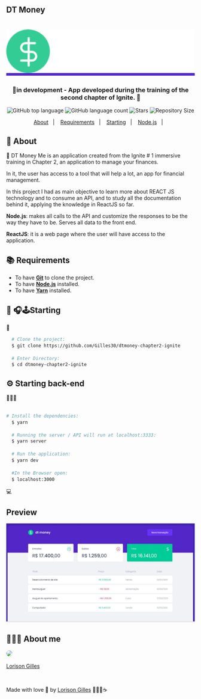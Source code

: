 ## DT Money

<h1 align="center">
  <p align="center" style="background: #5429cc">
    <img alt="DTMoney" src="./public/logo.svg" width="1000px" />
  </p>

  <h3 align="center">
   🚧in development -  App developed during the training of the second chapter of Ignite. 🚧
  </h3>
  <p align="center">
     <img alt="GitHub top language" src="https://img.shields.io/github/languages/top/Gilles30/dtmoney-chapter2-ignite?color=1db954">
      <img alt="GitHub language count" src="https://img.shields.io/github/languages/count/Gilles30/dtmoney-chapter2-ignite?color=1db954">
      <img alt="Stars" src="https://img.shields.io/github/stars/Gilles30/dtmoney-chapter2-ignite?color=1db954">
      <img alt="Repository Size" src="https://img.shields.io/github/repo-size/Gilles30/dtmoney-chapter2-ignite?color=1db954">
  </p>
</h1>

<p align="center">
  <a href="#page_with_curl-sobre">About</a>&nbsp;&nbsp;&nbsp;|&nbsp;&nbsp;&nbsp;
  <a href="#books-requisitos">Requirements</a>&nbsp;&nbsp;&nbsp;|&nbsp;&nbsp;&nbsp;
  <a href="#rocket-começando">Starting</a>&nbsp;&nbsp;&nbsp;|&nbsp;&nbsp;&nbsp;
  <a href="#gear-iniciando-back-end">Node.js</a>&nbsp;&nbsp;&nbsp;|&nbsp;&nbsp;&nbsp;
</p>

## :page_with_curl: About

🚧 DT Money Me is an application created from the Ignite # 1 immersive training in Chapter 2, an application to manage your finances.

In it, the user has access to a tool that will help a lot, an app for financial management.

In this project I had as main objective to learn more about REACT JS technology and to consume an API, and to study all the documentation behind it, applying the knowledge in ReactJS so far.

**Node.js**: makes all calls to the API and customize the responses to be the way they have to be. Serves all data to the front end.

**ReactJS**: it is a web page where the user will have access to the application.

## :books: Requirements

- To have [**Git**](https://git-scm.com/) to clone the project.
- To have [**Node.js**](https://nodejs.org/en/) installed.
- To have [**Yarn**](https://classic.yarnpkg.com/pt-BR/docs/install/) installed.

## :rocket: 🎧🕹Starting

🚧

```bash
  # Clone the project:
  $ git clone https://github.com/Gilles30/dtmoney-chapter2-ignite

  # Enter Directory:
  $ cd dtmoney-chapter2-ignite
```

## :gear: Starting back-end

🚧🚧🚧

```bash

# Install the dependencies:
  $ yarn

  # Running the server / API will run at localhost:3333:
  $ yarn server

  # Run the application:
  $ yarn dev

  #In the Browser open:
  $ localhost:3000
```

:computer:

## Preview

<p size=3>
  <img src="./public/capa.jpg">
</p>

## 👨🏻‍🚀 About me

<a href="https://www.linkedin.com/in/lorison-gilles/">
 <img style="border-radius:50%" width="100px; "src="https://avatars.githubusercontent.com/u/54437398?s=460&u=72d88fd3a7e3a95041d7771f3a5e6ad7f33b8740&v=4"/>
 <p>Lorison Gilles</p>
</a>
<br>

Made with love 💜 by [Lorison Gilles](https://github.com/Gilles30) 🖖🏻👾☕
